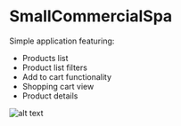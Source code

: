 # SmallCommercialSpa

Simple application featuring:

- Products list
- Product list filters
- Add to cart functionality
- Shopping cart view
- Product details

![alt text](https://media.giphy.com/media/26xBKzxfvveYuwtWw/giphy.gif)
